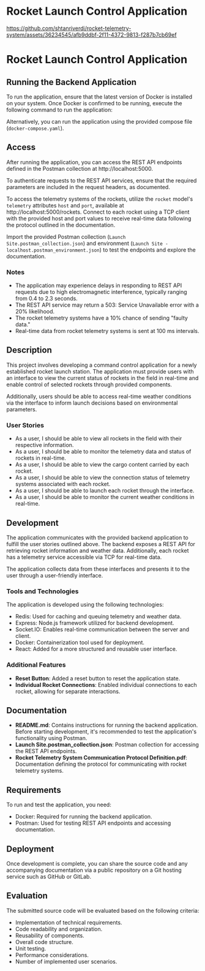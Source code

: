 # Rocket Launch Control Application

https://github.com/shtanriverdi/rocket-telemetry-system/assets/36234545/afb9ddbf-2f11-4372-9813-f287b7cb69ef

# Rocket Launch Control Application

## Running the Backend Application
To run the application, ensure that the latest version of Docker is installed on your system. Once Docker is confirmed to be running, execute the following command to run the application:

Alternatively, you can run the application using the provided compose file (`docker-compose.yaml`).

## Access
After running the application, you can access the REST API endpoints defined in the Postman collection at http://localhost:5000.

To authenticate requests to the REST API services, ensure that the required parameters are included in the request headers, as documented.

To access the telemetry systems of the rockets, utilize the `rocket` model's `telemetry` attributes `host` and `port`, available at http://localhost:5000/rockets. Connect to each rocket using a TCP client with the provided host and port values to receive real-time data following the protocol outlined in the documentation.

Import the provided Postman collection (`Launch Site.postman_collection.json`) and environment (`Launch Site - localhost.postman_environment.json`) to test the endpoints and explore the documentation.

### Notes
- The application may experience delays in responding to REST API requests due to high electromagnetic interference, typically ranging from 0.4 to 2.3 seconds.
- The REST API service may return a 503: Service Unavailable error with a 20% likelihood.
- The rocket telemetry systems have a 10% chance of sending "faulty data."
- Real-time data from rocket telemetry systems is sent at 100 ms intervals.

## Description
This project involves developing a command control application for a newly established rocket launch station. The application must provide users with an interface to view the current status of rockets in the field in real-time and enable control of selected rockets through provided components.

Additionally, users should be able to access real-time weather conditions via the interface to inform launch decisions based on environmental parameters.

### User Stories
- As a user, I should be able to view all rockets in the field with their respective information.
- As a user, I should be able to monitor the telemetry data and status of rockets in real-time.
- As a user, I should be able to view the cargo content carried by each rocket.
- As a user, I should be able to view the connection status of telemetry systems associated with each rocket.
- As a user, I should be able to launch each rocket through the interface.
- As a user, I should be able to monitor the current weather conditions in real-time.

## Development
The application communicates with the provided backend application to fulfill the user stories outlined above. The backend exposes a REST API for retrieving rocket information and weather data. Additionally, each rocket has a telemetry service accessible via TCP for real-time data.

The application collects data from these interfaces and presents it to the user through a user-friendly interface.

### Tools and Technologies
The application is developed using the following technologies:
- Redis: Used for caching and queuing telemetry and weather data.
- Express: Node.js framework utilized for backend development.
- Socket.IO: Enables real-time communication between the server and client.
- Docker: Containerization tool used for deployment.
- React: Added for a more structured and reusable user interface.

### Additional Features
- **Reset Button**: Added a reset button to reset the application state.
- **Individual Rocket Connections**: Enabled individual connections to each rocket, allowing for separate interactions.

## Documentation
- **README.md**: Contains instructions for running the backend application. Before starting development, it's recommended to test the application's functionality using Postman.
- **Launch Site.postman_collection.json**: Postman collection for accessing the REST API endpoints.
- **Rocket Telemetry System Communication Protocol Definition.pdf**: Documentation defining the protocol for communicating with rocket telemetry systems.

## Requirements
To run and test the application, you need:
- Docker: Required for running the backend application.
- Postman: Used for testing REST API endpoints and accessing documentation.

## Deployment
Once development is complete, you can share the source code and any accompanying documentation via a public repository on a Git hosting service such as GitHub or GitLab.

## Evaluation
The submitted source code will be evaluated based on the following criteria:
- Implementation of technical requirements.
- Code readability and organization.
- Reusability of components.
- Overall code structure.
- Unit testing.
- Performance considerations.
- Number of implemented user scenarios.
